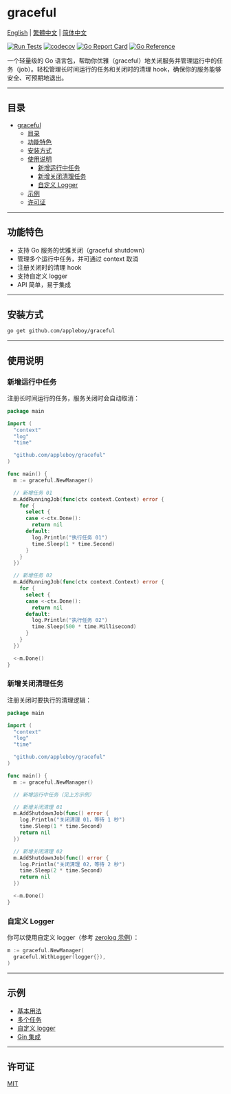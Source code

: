 # graceful

[English](README.md) | [繁體中文](README.zh-tw.md) | [简体中文](README.zh-cn.md)

[![Run Tests](https://github.com/appleboy/graceful/actions/workflows/go.yml/badge.svg)](https://github.com/appleboy/graceful/actions/workflows/go.yml)
[![codecov](https://codecov.io/gh/appleboy/graceful/branch/master/graph/badge.svg?token=zPqtcz0Rum)](https://codecov.io/gh/appleboy/graceful)
[![Go Report Card](https://goreportcard.com/badge/github.com/appleboy/graceful)](https://goreportcard.com/report/github.com/appleboy/graceful)
[![Go Reference](https://pkg.go.dev/badge/github.com/gin-contrib/graceful.svg)](https://pkg.go.dev/github.com/gin-contrib/graceful)

一个轻量级的 Go 语言包，帮助你优雅（graceful）地关闭服务并管理运行中的任务（job）。轻松管理长时间运行的任务和关闭时的清理 hook，确保你的服务能够安全、可预期地退出。

---

## 目录

- [graceful](#graceful)
  - [目录](#目录)
  - [功能特色](#功能特色)
  - [安装方式](#安装方式)
  - [使用说明](#使用说明)
    - [新增运行中任务](#新增运行中任务)
    - [新增关闭清理任务](#新增关闭清理任务)
    - [自定义 Logger](#自定义-logger)
  - [示例](#示例)
  - [许可证](#许可证)

---

## 功能特色

- 支持 Go 服务的优雅关闭（graceful shutdown）
- 管理多个运行中任务，并可通过 context 取消
- 注册关闭时的清理 hook
- 支持自定义 logger
- API 简单，易于集成

---

## 安装方式

```bash
go get github.com/appleboy/graceful
```

---

## 使用说明

### 新增运行中任务

注册长时间运行的任务，服务关闭时会自动取消：

```go
package main

import (
  "context"
  "log"
  "time"

  "github.com/appleboy/graceful"
)

func main() {
  m := graceful.NewManager()

  // 新增任务 01
  m.AddRunningJob(func(ctx context.Context) error {
    for {
      select {
      case <-ctx.Done():
        return nil
      default:
        log.Println("执行任务 01")
        time.Sleep(1 * time.Second)
      }
    }
  })

  // 新增任务 02
  m.AddRunningJob(func(ctx context.Context) error {
    for {
      select {
      case <-ctx.Done():
        return nil
      default:
        log.Println("执行任务 02")
        time.Sleep(500 * time.Millisecond)
      }
    }
  })

  <-m.Done()
}
```

### 新增关闭清理任务

注册关闭时要执行的清理逻辑：

```go
package main

import (
  "context"
  "log"
  "time"

  "github.com/appleboy/graceful"
)

func main() {
  m := graceful.NewManager()

  // 新增运行中任务（见上方示例）

  // 新增关闭清理 01
  m.AddShutdownJob(func() error {
    log.Println("关闭清理 01，等待 1 秒")
    time.Sleep(1 * time.Second)
    return nil
  })

  // 新增关闭清理 02
  m.AddShutdownJob(func() error {
    log.Println("关闭清理 02，等待 2 秒")
    time.Sleep(2 * time.Second)
    return nil
  })

  <-m.Done()
}
```

### 自定义 Logger

你可以使用自定义 logger（参考 [zerolog 示例](./_example/example03/logger.go)）：

```go
m := graceful.NewManager(
  graceful.WithLogger(logger{}),
)
```

---

## 示例

- [基本用法](./_example/example01/main.go)
- [多个任务](./_example/example02/main.go)
- [自定义 logger](./_example/example03/main.go)
- [Gin 集成](./_example/example04-gin/main.go)

---

## 许可证

[MIT](LICENSE)
